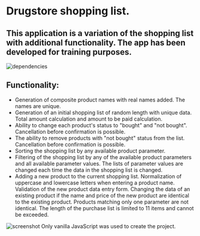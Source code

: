 # Drugstore shopping list.

## This application is a variation of the shopping list with additional functionality. The app has been developed for training purposes.

![dependencies](https://user-images.githubusercontent.com/112722061/219880693-a83b29d3-97d7-4645-b0df-82bf00767131.png)

## Functionality:

-   Generation of composite product names with real names added. The names are unique.
-   Generation of an initial shopping list of random length with unique data. Total amount calculation and amount to be paid calculation.
-   Ability to change each product's status to "bought" and "not bought". Cancellation before confirmation is possible.
-   The ability to remove products with "not bought" status from the list. Cancellation before confirmation is possible.
-   Sorting the shopping list by any available product parameter.
-   Filtering of the shopping list by any of the available product parameters and all available parameter values. The lists of parameter values are changed each time the data in the shopping list is changed.
-   Adding a new product to the current shopping list. Normalization of uppercase and lowercase letters when entering a product name. Validation of the new product data entry form. Changing the data of an existing product if the name and price of the new product are identical to the existing product. Products matching only one parameter are not identical. The length of the purchase list is limited to 11 items and cannot be exceeded.

![screenshot](https://user-images.githubusercontent.com/112722061/219880747-53c57171-66ad-4c04-8cc3-23eaebeb87d7.png)
Only vanilla JavaScript was used to create the project.
